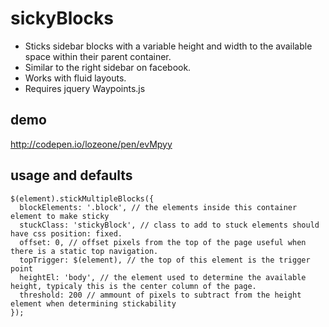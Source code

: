 # sickyBlocks

* Sticks sidebar blocks with a variable height and width to the available space within their parent container.
* Similar to the right sidebar on facebook.
* Works with fluid layouts.
* Requires jquery Waypoints.js

## demo
http://codepen.io/lozeone/pen/evMpyy

## usage and defaults
```
$(element).stickMultipleBlocks({
  blockElements: '.block', // the elements inside this container element to make sticky
  stuckClass: 'stickyBlock', // class to add to stuck elements should have css position: fixed.
  offset: 0, // offset pixels from the top of the page useful when there is a static top navigation.
  topTrigger: $(element), // the top of this element is the trigger point
  heightEl: 'body', // the element used to determine the available height, typicaly this is the center column of the page.
  threshold: 200 // ammount of pixels to subtract from the height element when determining stickability
});
```
